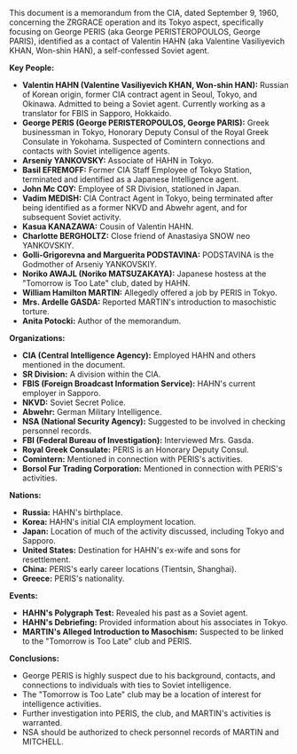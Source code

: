 This document is a memorandum from the CIA, dated September 9, 1960, concerning the ZRGRACE operation and its Tokyo aspect, specifically focusing on George PERIS (aka George PERISTEROPOULOS, George PARIS), identified as a contact of Valentin HAHN (aka Valentine Vasiliyevich KHAN, Won-shin HAN), a self-confessed Soviet agent.

**Key People:**

*   **Valentin HAHN (Valentine Vasiliyevich KHAN, Won-shin HAN):** Russian of Korean origin, former CIA contract agent in Seoul, Tokyo, and Okinawa. Admitted to being a Soviet agent. Currently working as a translator for FBIS in Sapporo, Hokkaido.
*   **George PERIS (George PERISTEROPOULOS, George PARIS):** Greek businessman in Tokyo, Honorary Deputy Consul of the Royal Greek Consulate in Yokohama. Suspected of Comintern connections and contacts with Soviet intelligence agents.
*   **Arseniy YANKOVSKY:** Associate of HAHN in Tokyo.
*   **Basil EFREMOFF:** Former CIA Staff Employee of Tokyo Station, terminated and identified as a Japanese Intelligence agent.
*   **John Mc COY:** Employee of SR Division, stationed in Japan.
*   **Vadim MEDISH:** CIA Contract Agent in Tokyo, being terminated after being identified as a former NKVD and Abwehr agent, and for subsequent Soviet activity.
*   **Kasua KANAZAWA:** Cousin of Valentin HAHN.
*   **Charlotte BERGHOLTZ:** Close friend of Anastasiya SNOW neo YANKOVSKIY.
*   **Golli-Grigorevna and Marguerita PODSTAVINA:** PODSTAVINA is the Godmother of Arseniy YANKOVSKIY.
*   **Noriko AWAJL (Noriko MATSUZAKAYA):** Japanese hostess at the "Tomorrow is Too Late" club, dated by HAHN.
*   **William Hamilton MARTIN:** Allegedly offered a job by PERIS in Tokyo.
*   **Mrs. Ardelle GASDA:** Reported MARTIN's introduction to masochistic torture.
*   **Anita Potocki:** Author of the memorandum.

**Organizations:**

*   **CIA (Central Intelligence Agency):** Employed HAHN and others mentioned in the document.
*   **SR Division:** A division within the CIA.
*   **FBIS (Foreign Broadcast Information Service):** HAHN's current employer in Sapporo.
*   **NKVD:** Soviet Secret Police.
*   **Abwehr:** German Military Intelligence.
*   **NSA (National Security Agency):** Suggested to be involved in checking personnel records.
*   **FBI (Federal Bureau of Investigation):** Interviewed Mrs. Gasda.
*   **Royal Greek Consulate:** PERIS is an Honorary Deputy Consul.
*   **Comintern:** Mentioned in connection with PERIS's activities.
*   **Borsol Fur Trading Corporation:** Mentioned in connection with PERIS's activities.

**Nations:**

*   **Russia:** HAHN's birthplace.
*   **Korea:** HAHN's initial CIA employment location.
*   **Japan:** Location of much of the activity discussed, including Tokyo and Sapporo.
*   **United States:** Destination for HAHN's ex-wife and sons for resettlement.
*   **China:** PERIS's early career locations (Tientsin, Shanghai).
*   **Greece:** PERIS's nationality.

**Events:**

*   **HAHN's Polygraph Test:** Revealed his past as a Soviet agent.
*   **HAHN's Debriefing:** Provided information about his associates in Tokyo.
*   **MARTIN's Alleged Introduction to Masochism:** Suspected to be linked to the "Tomorrow is Too Late" club and PERIS.

**Conclusions:**

*   George PERIS is highly suspect due to his background, contacts, and connections to individuals with ties to Soviet intelligence.
*   The "Tomorrow is Too Late" club may be a location of interest for intelligence activities.
*   Further investigation into PERIS, the club, and MARTIN's activities is warranted.
*   NSA should be authorized to check personnel records of MARTIN and MITCHELL.
